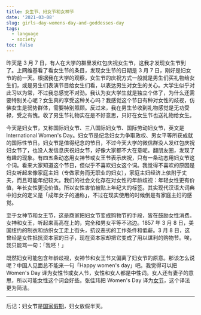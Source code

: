 ```yaml
---
title: 女生节、妇女节和女神节
date: '2021-03-08'
slug: girls-day-womens-day-and-goddesses-day
tags:
  - language
  - society
toc: false
---
```


昨天是 3 月 7 日，有人在大学的群里发红包庆祝女生节，这我才发现女生节到了。上网维基看了看女生节的条目，发现女生节的日期是 3 月 7 日，刚好是妇女节的前一天。根据我在大学的观察，女生节的庆祝方式一般就是男生们买礼物给女生们，或是男生们表演节目给女生们看，以表达男生对女生的关心。大学生似乎对此习以为常，不过我总感觉不对劲。我认为女大学生就是独立个体了，为什么还需要特别关心呢？女生真的享受这种关心吗？我感觉这个节日有种对女性的歧视，仿佛女生是弱势群体，需要特别照顾。反过来，我在男生节收到礼物感觉是无功受禄，受之有愧。收了男生节礼物实在是不好意思，只好在女生节也送礼物给女生。

今天是妇女节，又称国际妇女节、三八国际妇女节、国际劳动妇女节，英文是 International Women's Day。妇女节是纪念妇女为争取政权、男女平等所获成就的国际性节日。妇女节是值得纪念的节日，不过今天大学的微信群没人发红包庆祝妇女节了，也没人发信息庆祝妇女节，好像大家都不大在意呢。翻朋友圈，发现了有趣的现象。有四五条动态用女神节或女王节表示庆祝，只有一条动态用妇女节这个词。看来大家知道这个节日，但似乎不喜欢妇女这个词。我觉得不喜欢的原因是妇女听起来像家庭主妇（专做家务而无职业的妇女），家庭主妇经济上依附于丈夫，而且可能年纪较大。我们的社会文化存在对女性的年龄歧视：年轻女性更有价值，年长女性更没价值。所以女性害怕被贴上年纪大的标签。其实现代汉语大词典中妇女的定义是「成年女子的通称」，不过在现实使用的时候倒是有家庭主妇的感觉。

至于女神节和女王节，这是商家把妇女节变成购物节的手段，皆在鼓励女性消费。女神和女王，听起来高高在上的，完全和男女平等不沾边。1857 年 3 月 8 日，美国纽约的制衣和纺织女工走上街头，抗议恶劣的工作条件和低薪。3 月 8 日，这曾经是女性抵抗资本家的日子，现在资本家却把它变成了用以谋利的购物节。唉，我只能骂一句：「我呸！」

既然妇女可能包含年龄歧视，女神节和女王节又偏离了妇女节的原意。那该怎么说呢？中国人见面总不能来一句「Happy women's day」吧。我觉得可以把 Women's Day 译为女性节或女人节，女性和女人都是中性词。女人还有妻子的意思，所以可能女性这个词会好些。张佳玮把 Women's Day 译为[女节](https://zhuanlan.zhihu.com/p/111777312)，这个译法更为简洁。

---

后记：妇女节是[国家假期](http://www.gov.cn/zhengce/2020-12/25/content_5574202.htm)，妇女放假半天。
